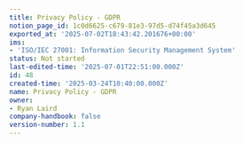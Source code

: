 ```yaml
---
title: Privacy Policy - GDPR
notion_page_id: 1c0d6625-c679-81e3-97d5-d74f45a3d645
exported_at: '2025-07-02T18:43:42.201676+00:00'
ims:
- 'ISO/IEC 27001: Information Security Management System'
status: Not started
last-edited-time: '2025-07-01T22:51:00.000Z'
id: 48
created-time: '2025-03-24T10:40:00.000Z'
name: Privacy Policy - GDPR
owner:
- Ryan Laird
company-handbook: false
version-number: 1.1
---
```


